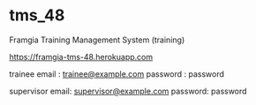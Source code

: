# tms_48
Framgia Training Management System (training)

https://framgia-tms-48.herokuapp.com

trainee email : trainee@example.com
password : password

supervisor email: supervisor@example.com
password: password